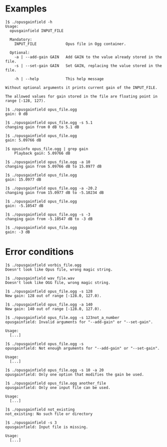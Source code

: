 # Examples

    ]$ ./opusgainfield -h
    Usage:
      opusgainfield INPUT_FILE

      Mandatory:
        INPUT_FILE             Opus file in Ogg container.

      Optional:
        -a | --add-gain GAIN   Add GAIN to the value already stored in the file.
        -s | --set-gain GAIN   Set GAIN, replacing the value stored in the file.

        -h | --help            This help message

    Without optional arguments it prints current gain of the INPUT_FILE.

    The allowed values for gain stored in the file are floating point in range [-128, 127).

    ]$ ./opusgainfield opus_file.ogg
    gain: 0 dB

    ]$ ./opusgainfield opus_file.ogg -s 5.1
    changing gain from 0 dB to 5.1 dB

    ]$ ./opusgainfield opus_file.ogg
    gain: 5.09766 dB

    ]$ opusinfo opus_file.ogg | grep gain
    	Playback gain: 5.09766 dB

    ]$ ./opusgainfield opus_file.ogg -a 10
    changing gain from 5.09766 dB to 15.0977 dB

    ]$ ./opusgainfield opus_file.ogg
    gain: 15.0977 dB

    ]$ ./opusgainfield opus_file.ogg -a -20.2
    changing gain from 15.0977 dB to -5.10234 dB

    ]$ ./opusgainfield opus_file.ogg
    gain: -5.10547 dB

    ]$ ./opusgainfield opus_file.ogg -s -3
    changing gain from -5.10547 dB to -3 dB

    ]$ ./opusgainfield opus_file.ogg
    gain: -3 dB

# Error conditions

    ]$ ./opusgainfield vorbis_file.ogg
    Doesn't look like Opus file, wrong magic string.

    ]$ ./opusgainfield wav_file.wav
    Doesn't look like OGG file, wrong magic string.

    ]$ ./opusgainfield opus_file.ogg -s 128
    New gain: 128 out of range [-128.0, 127.0).

    ]$ ./opusgainfield opus_file.ogg -a 140
    New gain: 140 out of range [-128.0, 127.0).

    ]$ ./opusgainfield opus_file.ogg -s 123not_a_number
    opusgainfield: Invalid arguments for "--add-gain" or "--set-gain".

    Usage:
      [...]

    ]$ ./opusgainfield opus_file.ogg -s
    opusgainfield: Not enough arguments for "--add-gain" or "--set-gain".

    Usage:
      [...]

    ]$ ./opusgainfield opus_file.ogg -s 10 -a 20
    opusgainfield: Only one option that modifies the gain be used.

    ]$ ./opusgainfield opus_file.ogg another_file
    opusgainfield: Only one input file can be used.

    Usage:
      [...]

    ]$ ./opusgainfield not_existing
    not_existing: No such file or directory

    ]$ ./opusgainfield -s 3
    opusgainfield: Input file is missing.

    Usage:
      [...]
